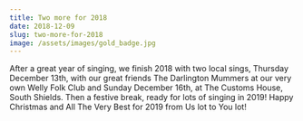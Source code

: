 ```yaml
---
title: Two more for 2018
date: 2018-12-09
slug: two-more-for-2018
image: /assets/images/gold_badge.jpg
---
```

After a great year of singing, we finish 2018 with two local sings, Thursday December 13th, with our great friends The Darlington Mummers at our very own Welly Folk Club and Sunday December 16th, at The Customs House, South Shields. Then a festive break, ready for lots of singing in 2019! Happy Christmas and All The Very Best for 2019 from Us lot to You lot!